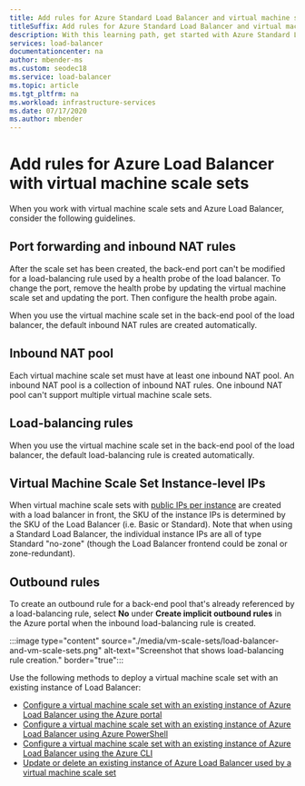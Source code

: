 ```yaml
---
title: Add rules for Azure Standard Load Balancer and virtual machine scale sets
titleSuffix: Add rules for Azure Standard Load Balancer and virtual machine scale sets
description: With this learning path, get started with Azure Standard Load Balancer and virtual machine scale sets.
services: load-balancer
documentationcenter: na
author: mbender-ms
ms.custom: seodec18
ms.service: load-balancer
ms.topic: article
ms.tgt_pltfrm: na
ms.workload: infrastructure-services
ms.date: 07/17/2020
ms.author: mbender
---
```

# Add rules for Azure Load Balancer with virtual machine scale sets

When you work with virtual machine scale sets and Azure Load Balancer, consider the following guidelines.

## Port forwarding and inbound NAT rules

After the scale set has been created, the back-end port can't be modified for a load-balancing rule used by a health probe of the load balancer. To change the port, remove the health probe by updating the virtual machine scale set and updating the port. Then configure the health probe again.

When you use the virtual machine scale set in the back-end pool of the load balancer, the default inbound NAT rules are created automatically.
  
## Inbound NAT pool

Each virtual machine scale set must have at least one inbound NAT pool. An inbound NAT pool is a collection of inbound NAT rules. One inbound NAT pool can't support multiple virtual machine scale sets.

## Load-balancing rules

When you use the virtual machine scale set in the back-end pool of the load balancer, the default load-balancing rule is created automatically.

## Virtual Machine Scale Set Instance-level IPs

When virtual machine scale sets with [public IPs per instance](../virtual-machine-scale-sets/virtual-machine-scale-sets-networking.md) are created with a load balancer in front, the SKU of the instance IPs is determined by the SKU of the Load Balancer (i.e. Basic or Standard).  Note that when using a Standard Load Balancer, the individual instance IPs are all of type Standard "no-zone" (though the Load Balancer frontend could be zonal or zone-redundant).

## Outbound rules

To create an outbound rule for a back-end pool that's already referenced by a load-balancing rule, select **No** under **Create implicit outbound rules** in the Azure portal when the inbound load-balancing rule is created.

  :::image type="content" source="./media/vm-scale-sets/load-balancer-and-vm-scale-sets.png" alt-text="Screenshot that shows load-balancing rule creation." border="true":::

Use the following methods to deploy a virtual machine scale set with an existing instance of Load Balancer:

* [Configure a virtual machine scale set with an existing instance of Azure Load Balancer using the Azure portal](./configure-vm-scale-set-portal.md)
* [Configure a virtual machine scale set with an existing instance of Azure Load Balancer using Azure PowerShell](./configure-vm-scale-set-powershell.md)
* [Configure a virtual machine scale set with an existing instance of Azure Load Balancer using the Azure CLI](./configure-vm-scale-set-cli.md)
* [Update or delete an existing instance of Azure Load Balancer used by a virtual machine scale set](./update-load-balancer-with-vm-scale-set.md)